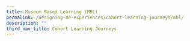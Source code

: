 ```yaml
---
title: Museum Based Learning (MBL)
permalink: /designing-ne-experiences/cohort-learning-journeys/mbl/
description: ""
third_nav_title: Cohort Learning Journeys
---
```

